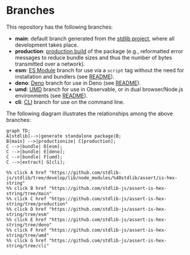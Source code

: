 <!--

@license Apache-2.0

Copyright (c) 2023 The Stdlib Authors.

Licensed under the Apache License, Version 2.0 (the "License");
you may not use this file except in compliance with the License.
You may obtain a copy of the License at

    http://www.apache.org/licenses/LICENSE-2.0

Unless required by applicable law or agreed to in writing, software
distributed under the License is distributed on an "AS IS" BASIS,
WITHOUT WARRANTIES OR CONDITIONS OF ANY KIND, either express or implied.
See the License for the specific language governing permissions and
limitations under the License.

-->

# Branches

This repository has the following branches:

-   **main**: default branch generated from the [stdlib project][stdlib-url], where all development takes place.
-   **production**: [production build][production-url] of the package (e.g., reformatted error messages to reduce bundle sizes and thus the number of bytes transmitted over a network).
-   **esm**: [ES Module][esm-url] branch for use via a `script` tag without the need for installation and bundlers (see [README][esm-readme]).
-   **deno**: [Deno][deno-url] branch for use in Deno (see [README][deno-readme]).
-   **umd**: [UMD][umd-url] branch for use in Observable, or in dual browser/Node.js environments (see [README][umd-readme]).
-   **cli**: [CLI][cli-url] branch for use on the command line.

The following diagram illustrates the relationships among the above branches:

```mermaid
graph TD;
A[stdlib]-->|generate standalone package|B;
B[main] -->|productionize| C[production];
C -->|bundle| D[esm];
C -->|bundle| E[deno];
C -->|bundle| F[umd];
C -->|extract| G[cli];

%% click A href "https://github.com/stdlib-js/stdlib/tree/develop/lib/node_modules/%40stdlib/assert/is-hex-string"
%% click B href "https://github.com/stdlib-js/assert-is-hex-string/tree/main"
%% click C href "https://github.com/stdlib-js/assert-is-hex-string/tree/production"
%% click D href "https://github.com/stdlib-js/assert-is-hex-string/tree/esm"
%% click E href "https://github.com/stdlib-js/assert-is-hex-string/tree/deno"
%% click F href "https://github.com/stdlib-js/assert-is-hex-string/tree/umd"
%% click G href "https://github.com/stdlib-js/assert-is-hex-string/tree/cli"
```

[stdlib-url]: https://github.com/stdlib-js/stdlib/tree/develop/lib/node_modules/%40stdlib/assert/is-hex-string
[production-url]: https://github.com/stdlib-js/assert-is-hex-string/tree/production
[deno-url]: https://github.com/stdlib-js/assert-is-hex-string/tree/deno
[deno-readme]: https://github.com/stdlib-js/assert-is-hex-string/blob/deno/README.md
[umd-url]: https://github.com/stdlib-js/assert-is-hex-string/tree/umd
[umd-readme]: https://github.com/stdlib-js/assert-is-hex-string/blob/umd/README.md
[esm-url]: https://github.com/stdlib-js/assert-is-hex-string/tree/esm
[esm-readme]: https://github.com/stdlib-js/assert-is-hex-string/blob/esm/README.md
[cli-url]: https://github.com/stdlib-js/assert-is-hex-string/tree/cli